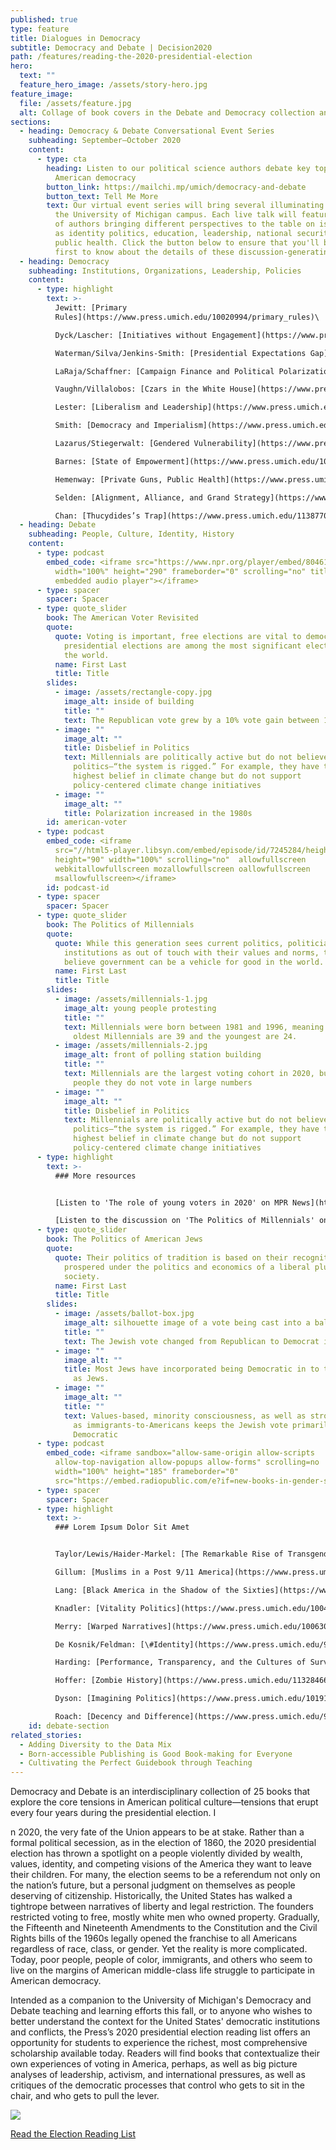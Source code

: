 ```yaml
---
published: true
type: feature
title: Dialogues in Democracy
subtitle: Democracy and Debate | Decision2020
path: /features/reading-the-2020-presidential-election
hero:
  text: ""
  feature_hero_image: /assets/story-hero.jpg
feature_image:
  file: /assets/feature.jpg
  alt: Collage of book covers in the Debate and Democracy collection and guide
sections:
  - heading: Democracy & Debate Conversational Event Series
    subheading: September–October 2020
    content:
      - type: cta
        heading: Listen to our political science authors debate key topics central to
          American democracy
        button_link: https://mailchi.mp/umich/democracy-and-debate
        button_text: Tell Me More
        text: Our virtual event series will bring several illuminating conversations to
          the University of Michigan campus. Each live talk will feature a panel
          of authors bringing different perspectives to the table on issues such
          as identity politics, education, leadership, national security, and
          public health. Click the button below to ensure that you'll be the
          first to know about the details of these discussion-generating events.
  - heading: Democracy
    subheading: Institutions, Organizations, Leadership, Policies
    content:
      - type: highlight
        text: >-
          Jewitt: [Primary
          Rules](https://www.press.umich.edu/10020994/primary_rules)\

          Dyck/Lascher: [Initiatives without Engagement](https://www.press.umich.edu/9993024/initiatives_without_engagement)\

          Waterman/Silva/Jenkins-Smith: [Presidential Expectations Gap](https://www.press.umich.edu/5470718/presidential_expectations_gap)\

          LaRaja/Schaffner: [Campaign Finance and Political Polarization](https://www.press.umich.edu/4882255/campaign_finance_and_political_polarization)\

          Vaughn/Villalobos: [Czars in the White House](https://www.press.umich.edu/7774485/czars_in_the_white_house)\

          Lester: [Liberalism and Leadership](https://www.press.umich.edu/9385856/liberalism_and_leadership)\

          Smith: [Democracy and Imperialism](https://www.press.umich.edu/11301249/democracy_and_imperialism)\

          Lazarus/Stiegerwalt: [Gendered Vulnerability](https://www.press.umich.edu/9718595/gendered_vulnerability)\

          Barnes: [State of Empowerment](https://www.press.umich.edu/10131793/state_of_empowerment)\

          Hemenway: [Private Guns, Public Health](https://www.press.umich.edu/9725179/private_guns_public_health_new_ed)\

          Selden: [Alignment, Alliance, and Grand Strategy](https://www.press.umich.edu/8772580/alignment_alliance_and_american_grand_strategy)\

          Chan: [Thucydides’s Trap](https://www.press.umich.edu/11387702/thucydidess_trap)
  - heading: Debate
    subheading: People, Culture, Identity, History
    content:
      - type: podcast
        embed_code: <iframe src="https://www.npr.org/player/embed/804612601/804623175"
          width="100%" height="290" frameborder="0" scrolling="no" title="NPR
          embedded audio player"></iframe>
      - type: spacer
        spacer: Spacer
      - type: quote_slider
        book: The American Voter Revisited
        quote:
          quote: Voting is important, free elections are vital to democracy, and U.S.
            presidential elections are among the most significant elections in
            the world.
          name: First Last
          title: Title
        slides:
          - image: /assets/rectangle-copy.jpg
            image_alt: inside of building
            title: ""
            text: The Republican vote grew by a 10% vote gain between 1996 and 2004
          - image: ""
            image_alt: ""
            title: Disbelief in Politics
            text: Millennials are politically active but do not believe in traditional
              politics—“the system is rigged.” For example, they have the
              highest belief in climate change but do not support
              policy-centered climate change initiatives
          - image: ""
            image_alt: ""
            title: Polarization increased in the 1980s
        id: american-voter
      - type: podcast
        embed_code: <iframe
          src="//html5-player.libsyn.com/embed/episode/id/7245284/height/90/theme/custom/thumbnail/yes/direction/backward/render-playlist/no/custom-color/87A93A/"
          height="90" width="100%" scrolling="no"  allowfullscreen
          webkitallowfullscreen mozallowfullscreen oallowfullscreen
          msallowfullscreen></iframe>
        id: podcast-id
      - type: spacer
        spacer: Spacer
      - type: quote_slider
        book: The Politics of Millennials
        quote:
          quote: While this generation sees current politics, politicians, and
            institutions as out of touch with their values and norms, they do
            believe government can be a vehicle for good in the world.
          name: First Last
          title: Title
        slides:
          - image: /assets/millennials-1.jpg
            image_alt: young people protesting
            title: ""
            text: Millennials were born between 1981 and 1996, meaning that in 2020, the
              oldest Millennials are 39 and the youngest are 24.
          - image: /assets/millennials-2.jpg
            image_alt: front of polling station building
            title: ""
            text: Millennials are the largest voting cohort in 2020, but like all young
              people they do not vote in large numbers
          - image: ""
            image_alt: ""
            title: Disbelief in Politics
            text: Millennials are politically active but do not believe in traditional
              politics—“the system is rigged.” For example, they have the
              highest belief in climate change but do not support
              policy-centered climate change initiatives
      - type: highlight
        text: >-
          ### More resources


          [Listen to 'The role of young voters in 2020' on MPR News](https://www.mprnews.org/episode/2020/04/27/the-role-of-young-voters-in-2020)\

          [Listen to the discussion on 'The Politics of Millennials' on New Books](https://newbooksnetwork.com/stella-m-rouse-and-ashley-d-ross-the-politics-of-millennials-political-beliefs-and-policy-preferences-of-americas-most-diverse-generation-u-michigan-press-2018/)
      - type: quote_slider
        book: The Politics of American Jews
        quote:
          quote: Their politics of tradition is based on their recognition that they have
            prospered under the politics and economics of a liberal pluralistic
            society.
          name: First Last
          title: Title
        slides:
          - image: /assets/ballot-box.jpg
            image_alt: silhouette image of a vote being cast into a ballot box
            title: ""
            text: The Jewish vote changed from Republican to Democrat in the 1920s
          - image: ""
            image_alt: ""
            title: Most Jews have incorporated being Democratic in to their social identity
              as Jews.
          - image: ""
            image_alt: ""
            title: ""
            text: Values-based, minority consciousness, as well as strong historical memory
              as immigrants-to-Americans keeps the Jewish vote primarily
              Democratic
      - type: podcast
        embed_code: <iframe sandbox="allow-same-origin allow-scripts
          allow-top-navigation allow-popups allow-forms" scrolling=no
          width="100%" height="185" frameborder="0"
          src="https://embed.radiopublic.com/e?if=new-books-in-gender-studies-WJbzPl&ge=s1!f9e8d977da23d0eb4260de3d76bc7dc328c08554"></iframe>
      - type: spacer
        spacer: Spacer
      - type: highlight
        text: >-
          ### Lorem Ipsum Dolor Sit Amet


          Taylor/Lewis/Haider-Markel: [The Remarkable Rise of Transgender Rights](https://www.press.umich.edu/9448956/remarkable_rise_of_transgender_rights)\

          Gillum: [Muslims in a Post 9/11 America](https://www.press.umich.edu/9765804/muslims_in_a_post_9_11_america)\

          Lang: [Black America in the Shadow of the Sixties](https://www.press.umich.edu/6011515/black_america_in_the_shadow_of_the_sixties)\

          Knadler: [Vitality Politics](https://www.press.umich.edu/10043897/vitality_politics)\

          Merry: [Warped Narratives](https://www.press.umich.edu/10063035/warped_narratives)\

          De Kosnik/Feldman: [\#Identity](https://www.press.umich.edu/9697041)\

          Harding: [Performance, Transparency, and the Cultures of Surveillance](https://www.press.umich.edu/9780711/performance_transparency_and_the_cultures_of_surveillance)\

          Hoffer: [Zombie History](https://www.press.umich.edu/11328466/zombie_history)\

          Dyson: [Imagining Politics](https://www.press.umich.edu/10191912/imagining_politics)\

          Roach: [Decency and Difference](https://www.press.umich.edu/9394395/decency_and_difference)
    id: debate-section
related_stories:
  - Adding Diversity to the Data Mix
  - Born-accessible Publishing is Good Book-making for Everyone
  - Cultivating the Perfect Guidebook through Teaching
---
```

Democracy and Debate is an interdisciplinary collection of 25 books that explore the core tensions in American political culture—tensions that erupt every four years during the presidential election. I

n 2020, the very fate of the Union appears to be at stake. Rather than a formal political secession, as in the election of 1860, the 2020 presidential election has thrown a spotlight on a people violently divided by wealth, values, identity, and competing visions of the America they want to leave their children. For many, the election seems to be a referendum not only on the nation’s future, but a personal judgment on themselves as people deserving of citizenship.   Historically, the United States has walked a tightrope between narratives of liberty and legal restriction. The founders restricted voting to free, mostly white men who owned property. Gradually, the Fifteenth and Nineteenth Amendments to the Constitution and the Civil Rights bills of the 1960s legally opened the franchise to all Americans regardless of race, class, or gender. Yet the reality is more complicated. Today, poor people, people of color, immigrants, and others who seem to live on the margins of American middle-class life struggle to participate in American democracy.

Intended as a companion to the University of Michigan's Democracy and Debate teaching and learning efforts this fall, or to anyone who wishes to better understand the context for the United States' democratic institutions and conflicts, the Press’s 2020 presidential election reading list offers an opportunity for students to experience the richest, most comprehensive scholarship available today. Readers will find books that contextualize their own experiences of voting in America, perhaps, as well as big picture analyses of leadership, activism, and international pressures, as well as critiques of the democratic processes that control who gets to sit in the chair, and who gets to pull the lever.

<a href="/assets/UMP11823DemocracyDebateBooklet_072320single(1).pdf"><img class="mb-4" src="/assets/picturethumb.jpg"><p>Read the Election Reading List</p></a>